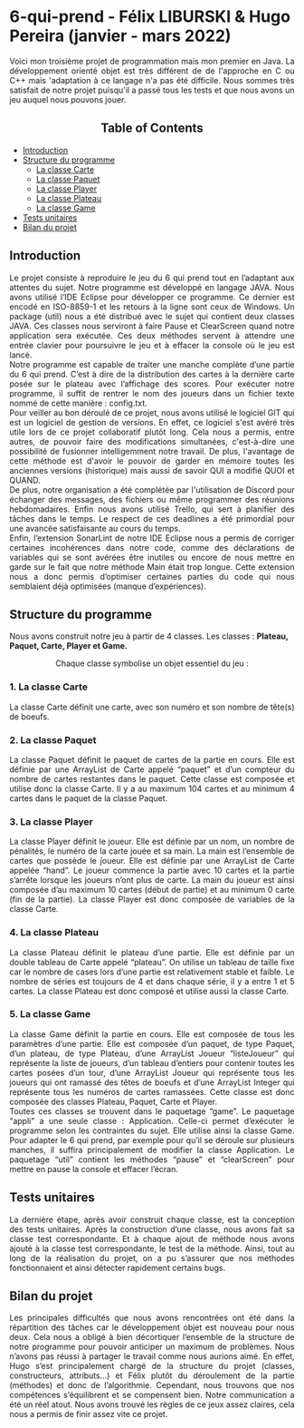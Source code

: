 # 6-qui-prend - Félix LIBURSKI & Hugo Pereira (janvier - mars 2022)
<div align="justify">Voici mon troisième projet de programmation mais mon premier en Java. La développement orienté objet est très différent de de l'approche en C ou C++ mais 'adaptation à ce langage n'a pas été difficile. Nous sommes très satisfait de notre projet puisqu'il a passé tous les tests et que nous avons un jeu auquel nous pouvons jouer.</div>

## <center>Table of Contents </center>

* [Introduction](#chapter1)
* [Structure du programme](#chapter2)
	* [La classe Carte](#section2_1)
	* [La classe Paquet](#section2_2)
	* [La classe Player](#section2_3)
	* [La classe Plateau](#section2_4)
	* [La classe Game](#section2_5)
* [Tests unitaires](#chapter3)
* [Bilan du projet](#chapter4)

## Introduction <a class="anchor" id="chapter1"></a>
<div align="justify">Le projet consiste à reproduire le jeu du 6 qui prend tout en l’adaptant
aux attentes du sujet. Notre programme est développé en langage JAVA. Nous avons utilisé l’IDE Eclipse pour développer ce programme. Ce dernier est encodé en ISO-8859-1 et les retours à la ligne sont ceux de Windows. Un package (util) nous a été distribué avec le sujet qui contient deux classes JAVA. Ces classes nous serviront à faire Pause et ClearScreen quand notre application sera exécutée. Ces deux méthodes servent à attendre une entrée clavier pour poursuivre le jeu et à effacer la console où le jeu est lancé.</div>
<div align="justify">Notre programme est capable de traiter une manche complète d’une partie du 6 qui prend. C’est à dire de la distribution des cartes à la dernière carte posée sur le plateau avec l’affichage des scores. Pour exécuter notre programme, il suffit de rentrer le nom des joueurs dans un fichier texte nommé de cette manière : config.txt.</div>
<div align="justify">Pour veiller au bon déroulé de ce projet, nous avons utilisé le logiciel GIT qui est un logiciel de gestion de versions. En effet, ce logiciel s'est avéré très utile lors de ce projet collaboratif plutôt long. Cela nous a permis, entre autres, de pouvoir faire des modifications simultanées, c'est-à-dire une possibilité de fusionner intelligemment notre travail. De plus, l'avantage de cette méthode est d'avoir le pouvoir de garder en mémoire toutes les anciennes versions (historique) mais aussi de savoir QUI a modifié QUOI et QUAND.</div>
<div align="justify">De plus, notre organisation a été complétée par l'utilisation de Discord pour échanger des messages, des fichiers ou même programmer des réunions hebdomadaires. Enfin nous avons utilisé Trello, qui sert à planifier des tâches
dans le temps. Le respect de ces deadlines a été primordial pour une avancée satisfaisante au cours du temps.</div>
<div align="justify">Enfin, l’extension SonarLint de notre IDE Eclipse nous a permis de corriger certaines incohérences dans notre code, comme des déclarations de variables qui se sont avérées être inutiles ou encore de nous mettre en garde
sur le fait que notre méthode Main était trop longue. Cette extension nous a donc permis d’optimiser certaines parties du code qui nous semblaient déjà optimisées (manque d’expériences).</div>

## Structure du programme <a class="anchor" id="chapter2"></a>
Nous avons construit notre jeu à partir de 4 classes. Les classes : <strong>Plateau, Paquet, Carte, Player et Game.</strong>
<center>Chaque classe symbolise un objet essentiel du jeu :</center>

### 1. La classe Carte <a class="anchor" id="section2_1"></a>
<div align="justify">La classe Carte définit une carte, avec son numéro et son nombre de tête(s) de boeufs.</div>

### 2. La classe Paquet <a class="anchor" id="section2_2"></a>
<div align="justify">La classe Paquet définit le paquet de cartes de la partie en cours. Elle est définie par une ArrayList de Carte appelé “paquet” et d’un compteur du nombre de cartes restantes dans le paquet. Cette classe est composée et utilise donc la classe Carte. Il y a au maximum 104 cartes et au minimum 4 cartes dans le paquet de la classe Paquet.</div>

### 3. La classe Player <a class="anchor" id="section2_3"></a>
<div align="justify">La classe Player définit le joueur. Elle est définie par un nom, un nombre de pénalités, le numéro de la carte jouée et sa main. La main est l’ensemble de cartes que possède le joueur. Elle est définie par une ArrayList de Carte appelée “hand”. Le joueur commence la partie avec 10 cartes et la partie s’arrête lorsque les joueurs n’ont plus de carte. La
main du joueur est ainsi composée d’au maximum 10 cartes (début de partie) et au minimum 0 carte (fin de la partie). La classe Player est donc composée de variables de la classe Carte.</div>

### 4. La classe Plateau <a class="anchor" id="section2_4"></a>
<div align="justify">La classe Plateau définit le plateau d’une partie. Elle est définie par un double tableau de Carte appelé “plateau”. On utilise un tableau de taille fixe car le nombre de cases lors d’une partie est relativement stable et
faible. Le nombre de séries est toujours de 4 et dans chaque série, il y a entre 1 et 5 cartes. La classe Plateau est donc composé et utilise aussi la classe Carte.<div>

### 5. La classe Game <a class="anchor" id="section2_5"></a>
<div align="justify">La classe Game définit la partie en cours. Elle est composée de tous les paramètres d’une partie. Elle est composée d’un paquet, de type Paquet, d’un plateau, de type Plateau, d’une ArrayList Joueur “listeJoueur” qui représente la liste de joueurs, d’un tableau d’entiers pour contenir toutes les cartes posées d’un tour, d’une ArrayList Joueur qui représente tous les joueurs qui ont ramassé des têtes de boeufs et d’une ArrayList Integer qui représente tous les numéros de cartes ramassées. Cette classe est donc composée des classes Plateau, Paquet, Carte et Player.</div>

<div align="justify">Toutes ces classes se trouvent dans le paquetage “game”. Le paquetage “appli” a une seule classe : Application. Celle-ci permet d’exécuter le programme selon les contraintes du sujet. Elle utilise ainsi la classe Game. Pour adapter le 6 qui prend, par exemple pour qu’il se déroule sur plusieurs manches, il suffira principalement de modifier la classe Application. Le paquetage “util” contient les méthodes “pause” et “clearScreen” pour mettre en pause la console et effacer l’écran.</div>

## Tests unitaires <a class="anchor" id="chapter3"></a>
<div align="justify">La dernière étape, après avoir construit chaque classe, est la conception des tests unitaires. Après la construction d’une classe, nous avons fait sa classe test correspondante. Et à chaque ajout de méthode nous avons ajouté à la classe test correspondante, le test de la méthode. Ainsi, tout au long de la réalisation du projet, on a pu s’assurer que nos méthodes fonctionnaient et ainsi détecter rapidement certains bugs. </div>

## Bilan du projet<a class="anchor" id="chapter4">
<div align="justify">Les principales difficultés que nous avons rencontrées ont été dans la répartition des tâches car le développement objet est nouveau pour nous deux. Cela nous a obligé à bien décortiquer l’ensemble de la structure de notre
programme pour pouvoir anticiper un maximum de problèmes. Nous n’avons pas réussi à partager le travail comme nous aurions aimé. En effet, Hugo s’est principalement chargé de la structure du projet (classes, constructeurs, attributs…) et Félix plutôt du déroulement de la partie (méthodes) et donc de l’algorithmie. Cependant, nous trouvons que nos compétences s’équilibrent et se compensent bien. Notre communication a été un réel atout. Nous avons trouvé les règles de ce jeux assez claires, cela nous a permis de finir assez vite ce projet.</div>

